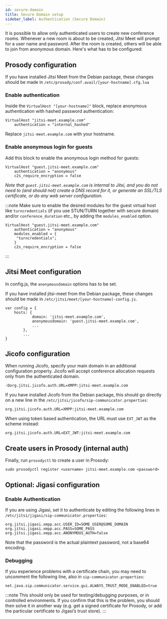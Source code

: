 ```yaml
---
id: secure-domain
title: Secure Domain setup
sidebar_label: Authentication (Secure Domain)
---
```


It is possible to allow only authenticated users to create new conference
rooms. Whenever a new room is about to be created, Jitsi Meet will prompt for
a user name and password. After the room is created, others will be able to join
from anonymous domain. Here's what has to be configured:

## Prosody configuration

If you have installed Jitsi Meet from the Debian package, these changes should be made in `/etc/prosody/conf.avail/[your-hostname].cfg.lua`

### Enable authentication

Inside the `VirtualHost "[your-hostname]"` block, replace anonymous authentication with hashed password authentication:

```
VirtualHost "jitsi-meet.example.com"
    authentication = "internal_hashed"
```

Replace `jitsi-meet.example.com` with your hostname.

### Enable anonymous login for guests

Add this block to enable the anonymous login method for guests:

```
VirtualHost "guest.jitsi-meet.example.com"
    authentication = "anonymous"
    c2s_require_encryption = false
```

_Note that `guest.jitsi-meet.example.com` is internal to Jitsi, and you do not need to (and should not) create a DNS record for it, or generate an SSL/TLS certificate, or do any web server configuration._

:::note
Make sure to enable the desired modules for the guest virtual host like `turncredentials` (if you use STUN/TURN together with secure domain) and/or `conference_duration` etc., by adding the `modules_enabled` option.

```
VirtualHost "guest.jitsi-meet.example.com"
    authentication = "anonymous"
    modules_enabled = {
     "turncredentials";
    }
    c2s_require_encryption = false
```
:::

## Jitsi Meet configuration

In config.js, the `anonymousdomain` options has to be set.

If you have installed jitsi-meet from the Debian package, these changes should be made in `/etc/jitsi/meet/[your-hostname]-config.js`.

```
var config = {
    hosts: {
            domain: 'jitsi-meet.example.com',
            anonymousdomain: 'guest.jitsi-meet.example.com',
            ...
        },
        ...
}
```

## Jicofo configuration

When running Jicofo, specify your main domain in an additional configuration
property. Jicofo will accept conference allocation requests only from the
authenticated domain.

```
-Dorg.jitsi.jicofo.auth.URL=XMPP:jitsi-meet.example.com
```

If you have installed Jicofo from the Debian package, this should go directly on a new line in
the `/etc/jitsi/jicofo/sip-communicator.properties`:

```
org.jitsi.jicofo.auth.URL=XMPP:jitsi-meet.example.com
```

When using token based authentication, the URL must use `EXT_JWT` as the scheme instead:

```
org.jitsi.jicofo.auth.URL=EXT_JWT:jitsi-meet.example.com
```

## Create users in Prosody (internal auth)

Finally, run `prosodyctl` to create a user in Prosody:

```
sudo prosodyctl register <username> jitsi-meet.example.com <password>
```

## Optional: Jigasi configuration

### Enable Authentication

If you are using Jigasi, set it to authenticate by editing the following lines in `/etc/jitsi/jigasi/sip-communicator.properties`:

````
org.jitsi.jigasi.xmpp.acc.USER_ID=SOME_USER@SOME_DOMAIN
org.jitsi.jigasi.xmpp.acc.PASS=SOME_PASS
org.jitsi.jigasi.xmpp.acc.ANONYMOUS_AUTH=false
````

Note that the password is the actual plaintext password, not a base64 encoding.

### Debugging

If you experience problems with a certificate chain, you may need to uncomment the following line, also in `sip-communicator.properties`:

````
net.java.sip.communicator.service.gui.ALWAYS_TRUST_MODE_ENABLED=true
````

:::note
This should only be used for testing/debugging purposes, or in controlled environments. If you confirm that this is the problem, you should then solve it in another way (e.g. get a signed certificate for Prosody, or add the particular certificate to Jigasi’s trust store).
:::

